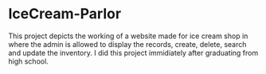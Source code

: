 # IceCream-Parlor
This project depicts the working of a website made for ice cream shop in where the admin is allowed to display the records, create, delete, search and update the inventory. I did this project immidiately after graduating from high school.
